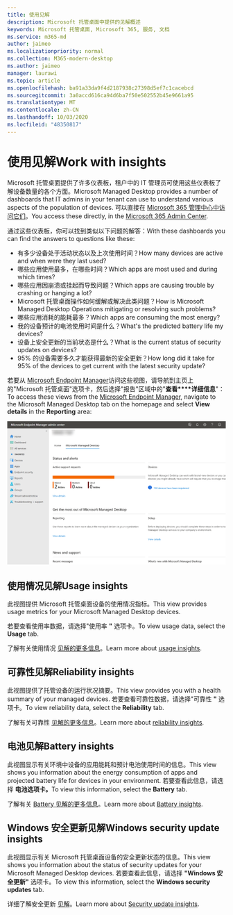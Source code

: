 ```yaml
---
title: 使用见解
description: Microsoft 托管桌面中提供的见解概述
keywords: Microsoft 托管桌面, Microsoft 365, 服务, 文档
ms.service: m365-md
author: jaimeo
ms.localizationpriority: normal
ms.collection: M365-modern-desktop
ms.author: jaimeo
manager: laurawi
ms.topic: article
ms.openlocfilehash: ba91a33da9f4d2187938c27398d5ef7c1cacebcd
ms.sourcegitcommit: 3a0accd616ca94d6ba7f50e502552b45e9661a95
ms.translationtype: MT
ms.contentlocale: zh-CN
ms.lasthandoff: 10/03/2020
ms.locfileid: "48350817"
---
```

# <a name="work-with-insights"></a><span data-ttu-id="895cf-104">使用见解</span><span class="sxs-lookup"><span data-stu-id="895cf-104">Work with insights</span></span>

<span data-ttu-id="895cf-105">Microsoft 托管桌面提供了许多仪表板，租户中的 IT 管理员可使用这些仪表板了解设备数量的各个方面。</span><span class="sxs-lookup"><span data-stu-id="895cf-105">Microsoft Managed Desktop provides a number of dashboards that IT admins in your tenant can use to understand various aspects of the population of devices.</span></span> <span data-ttu-id="895cf-106">可以直接在 [Microsoft 365 管理中心中访问它们](https://admin.microsoft.com/adminportal/home?previewoff=false#/microsoftmanageddesktop)。</span><span class="sxs-lookup"><span data-stu-id="895cf-106">You access these directly, in the [Microsoft 365 Admin Center](https://admin.microsoft.com/adminportal/home?previewoff=false#/microsoftmanageddesktop).</span></span>

<span data-ttu-id="895cf-107">通过这些仪表板，你可以找到类似以下问题的解答：</span><span class="sxs-lookup"><span data-stu-id="895cf-107">With these dashboards you can find the answers to questions like these:</span></span>

- <span data-ttu-id="895cf-108">有多少设备处于活动状态以及上次使用时间？</span><span class="sxs-lookup"><span data-stu-id="895cf-108">How many devices are active and when were they last used?</span></span>
- <span data-ttu-id="895cf-109">哪些应用使用最多，在哪些时间？</span><span class="sxs-lookup"><span data-stu-id="895cf-109">Which apps are most used and during which times?</span></span>
- <span data-ttu-id="895cf-110">哪些应用因崩溃或挂起而导致问题？</span><span class="sxs-lookup"><span data-stu-id="895cf-110">Which apps are causing trouble by crashing or hanging a lot?</span></span>
- <span data-ttu-id="895cf-111">Microsoft 托管桌面操作如何缓解或解决此类问题？</span><span class="sxs-lookup"><span data-stu-id="895cf-111">How is Microsoft Managed Desktop Operations mitigating or resolving such problems?</span></span>
- <span data-ttu-id="895cf-112">哪些应用消耗的能耗最多？</span><span class="sxs-lookup"><span data-stu-id="895cf-112">Which apps are consuming the most energy?</span></span>
- <span data-ttu-id="895cf-113">我的设备预计的电池使用时间是什么？</span><span class="sxs-lookup"><span data-stu-id="895cf-113">What's the predicted battery life my devices?</span></span>
- <span data-ttu-id="895cf-114">设备上安全更新的当前状态是什么？</span><span class="sxs-lookup"><span data-stu-id="895cf-114">What is the current status of security updates on devices?</span></span>
- <span data-ttu-id="895cf-115">95% 的设备需要多久才能获得最新的安全更新？</span><span class="sxs-lookup"><span data-stu-id="895cf-115">How long did it take for 95% of the devices to get current with the latest security update?</span></span>


<span data-ttu-id="895cf-116">若要从 [Microsoft Endpoint Manager](https://endpoint.microsoft.com/)访问这些视图，请导航到主页上的"Microsoft 托管桌面"选项卡，然后选择"报告"区域中的"**查看\*\*\*\*详细信息**"：</span><span class="sxs-lookup"><span data-stu-id="895cf-116">To access these views from the [Microsoft Endpoint Manager](https://endpoint.microsoft.com/), navigate to the Microsoft Managed Desktop tab on the homepage and select **View details** in the **Reporting** area:</span></span>


![管理中心主页（报告区域位于左下角）和"查看详细信息"链接](../../media/insights-main.png)


## <a name="usage-insights"></a><span data-ttu-id="895cf-118">使用情况见解</span><span class="sxs-lookup"><span data-stu-id="895cf-118">Usage insights</span></span>
<span data-ttu-id="895cf-119">此视图提供 Microsoft 托管桌面设备的使用情况指标。</span><span class="sxs-lookup"><span data-stu-id="895cf-119">This view provides usage metrics for your Microsoft Managed Desktop devices.</span></span> 

<span data-ttu-id="895cf-120">若要查看使用率数据，请选择"使用率 **"** 选项卡。</span><span class="sxs-lookup"><span data-stu-id="895cf-120">To view usage data, select the **Usage** tab.</span></span>

<span data-ttu-id="895cf-121">了解有关使用情况 [见解的更多信息](usage-insights.md)。</span><span class="sxs-lookup"><span data-stu-id="895cf-121">Learn more about [usage insights](usage-insights.md).</span></span>

## <a name="reliability-insights"></a><span data-ttu-id="895cf-122">可靠性见解</span><span class="sxs-lookup"><span data-stu-id="895cf-122">Reliability insights</span></span>
<span data-ttu-id="895cf-123">此视图提供了托管设备的运行状况摘要。</span><span class="sxs-lookup"><span data-stu-id="895cf-123">This view provides you with a health summary of your managed devices.</span></span> <span data-ttu-id="895cf-124">若要查看可靠性数据，请选择"可靠性 **"** 选项卡。</span><span class="sxs-lookup"><span data-stu-id="895cf-124">To view reliability data, select the **Reliability** tab.</span></span>

<span data-ttu-id="895cf-125">了解有关可靠性 [见解的更多信息](reliability-insights.md)。</span><span class="sxs-lookup"><span data-stu-id="895cf-125">Learn more about [reliability insights](reliability-insights.md).</span></span>

## <a name="battery-insights"></a><span data-ttu-id="895cf-126">电池见解</span><span class="sxs-lookup"><span data-stu-id="895cf-126">Battery insights</span></span>
<span data-ttu-id="895cf-127">此视图显示有关环境中设备的应用能耗和预计电池使用时间的信息。</span><span class="sxs-lookup"><span data-stu-id="895cf-127">This view shows you information about the energy consumption of apps and projected battery life for devices in your environment.</span></span> <span data-ttu-id="895cf-128">若要查看此信息，请选择 **电池选项卡。**</span><span class="sxs-lookup"><span data-stu-id="895cf-128">To view this information, select the **Battery** tab.</span></span>

<span data-ttu-id="895cf-129">了解有关 [Battery 见解的更多信息](battery-insights.md)。</span><span class="sxs-lookup"><span data-stu-id="895cf-129">Learn more about [Battery insights](battery-insights.md).</span></span>

## <a name="windows-security-update-insights"></a><span data-ttu-id="895cf-130">Windows 安全更新见解</span><span class="sxs-lookup"><span data-stu-id="895cf-130">Windows security update insights</span></span>
<span data-ttu-id="895cf-131">此视图显示有关 Microsoft 托管桌面设备的安全更新状态的信息。</span><span class="sxs-lookup"><span data-stu-id="895cf-131">This view shows you information about the status of security updates for your Microsoft Managed Desktop devices.</span></span> <span data-ttu-id="895cf-132">若要查看此信息，请选择 **"Windows 安全更新"** 选项卡。</span><span class="sxs-lookup"><span data-stu-id="895cf-132">To view this information, select the **Windows security updates** tab.</span></span>

<span data-ttu-id="895cf-133">详细了解安全更新 [见解](security-update-insights.md)。</span><span class="sxs-lookup"><span data-stu-id="895cf-133">Learn more about [Security update insights](security-update-insights.md).</span></span>
